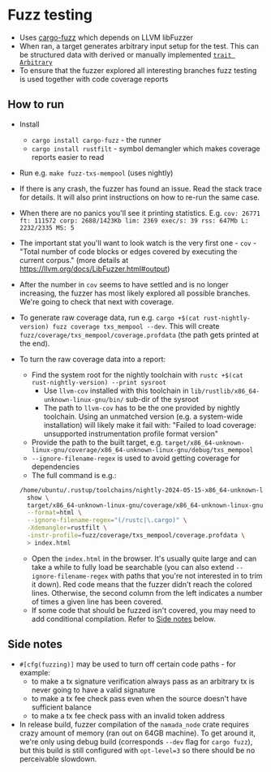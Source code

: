# Fuzz testing

- Uses [cargo-fuzz](https://rust-fuzz.github.io/book/cargo-fuzz.html) which depends on LLVM libFuzzer
- When ran, a target generates arbitrary input setup for the test. This can be structured data with derived or manually implemented [`trait Arbitrary`](https://crates.io/crates/arbitrary)
- To ensure that the fuzzer explored all interesting branches fuzz testing is used together with code coverage reports

## How to run

- Install
  - `cargo install cargo-fuzz` - the runner
  - `cargo install rustfilt` - symbol demangler which makes coverage reports easier to read
- Run e.g. `make fuzz-txs-mempool` (uses nightly)
- If there is any crash, the fuzzer has found an issue. Read the stack trace for details. It will also print instructions on how to re-run the same case.
- When there are no panics you'll see it printing statistics. E.g. `cov: 26771 ft: 111572 corp: 2688/1423Kb lim: 2369 exec/s: 39 rss: 647Mb L: 2232/2335 MS: 5`
- The important stat you'll want to look watch is the very first one - `cov` - "Total number of code blocks or edges covered by executing the current corpus." (more details at <https://llvm.org/docs/LibFuzzer.html#output>)
- After the number in `cov` seems to have settled and is no longer increasing, the fuzzer has most likely explored all possible branches. We're going to check that next with coverage.
- To generate raw coverage data, run e.g. `cargo +$(cat rust-nightly-version) fuzz coverage txs_mempool --dev`. This will create `fuzz/coverage/txs_mempool/coverage.profdata` (the path gets printed at the end).
- To turn the raw coverage data into a report:
  - Find the system root for the nightly toolchain with `rustc +$(cat rust-nightly-version) --print sysroot`
    - Use `llvm-cov` installed with this toolchain in `lib/rustlib/x86_64-unknown-linux-gnu/bin/` sub-dir of the sysroot
    - The path to `llvm-cov` has to be the one provided by nightly toolchain. Using an unmatched version (e.g. a system-wide installation) will likely make it fail with: "Failed to load coverage: unsupported instrumentation profile format version"
  - Provide the path to the built target, e.g. `target/x86_64-unknown-linux-gnu/coverage/x86_64-unknown-linux-gnu/debug/txs_mempool`
  - `--ignore-filename-regex` is used to avoid getting coverage for dependencies
  - The full command is e.g.:

  ```bash
  /home/ubuntu/.rustup/toolchains/nightly-2024-05-15-x86_64-unknown-linux-gnu/lib/rustlib/x86_64-unknown-linux-gnu/bin/llvm-cov \
    show \
    target/x86_64-unknown-linux-gnu/coverage/x86_64-unknown-linux-gnu/debug/txs_mempool \
    --format=html \
    --ignore-filename-regex="(/rustc|\.cargo)" \
    -Xdemangler=rustfilt \
    -instr-profile=fuzz/coverage/txs_mempool/coverage.profdata \
    > index.html
  ```

  - Open the `index.html` in the browser. It's usually quite large and can take a while to fully load be searchable (you can also extend `--ignore-filename-regex` with paths that you're not interested in to trim it down). Red code means that the fuzzer didn't reach the colored lines. Otherwise, the second column from the left indicates a number of times a given line has been covered.
  - If some code that should be fuzzed isn't covered, you may need to add conditional compilation. Refer to [Side notes](#side-notes) below.

## Side notes

- `#[cfg(fuzzing)]` may be used to turn off certain code paths - for example:
  - to make a tx signature verification always pass as an arbitrary tx is never going to have a valid signature
  - to make a tx fee check pass even when the source doesn't have sufficient balance
  - to make a tx fee check pass with an invalid token address
- In release build, fuzzer compilation of the `namada_node` crate requires crazy amount of memory (ran out on 64GB machine). To get around it, we're only using debug build (corresponds `--dev` flag for `cargo fuzz`), but this build is still configured with `opt-level=3` so there should be no perceivable slowdown.
